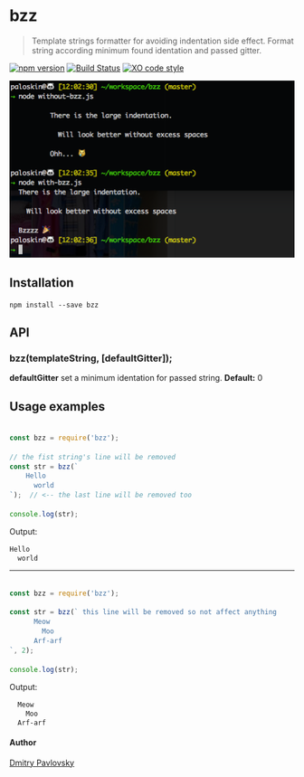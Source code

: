 # bzz
> Template strings formatter for avoiding indentation side effect. Format string according minimum found identation and passed gitter. 

[![npm version](https://badge.fury.io/js/bzz.svg)](https://www.npmjs.com/package/bzz)
[![Build Status](https://travis-ci.org/dimapaloskin/bzz.svg?branch=master)](https://travis-ci.org/dimapaloskin/bzz)
[![XO code style](https://img.shields.io/badge/code_style-XO-5ed9c7.svg)](https://github.com/sindresorhus/xo)

![bzz output](https://raw.githubusercontent.com/dimapaloskin/bzz/master/media/bzz.png)

## Installation

```
npm install --save bzz
```

## API

### bzz(templateString, [defaultGitter]);

**defaultGitter** set a minimum identation for passed string. **Default:** 0

## Usage examples

```js

const bzz = require('bzz');

// the fist string's line will be removed
const str = bzz(`
    Hello
      world
`);  // <-- the last line will be removed too

console.log(str);

```
Output:
```
Hello
  world
```

---

```js

const bzz = require('bzz');

const str = bzz(` this line will be removed so not affect anything
      Meow
        Moo
      Arf-arf
`, 2);

console.log(str);

```
Output:
```
  Meow
    Moo
  Arf-arf
```

#### Author
[Dmitry Pavlovsky](http://palosk.in)
